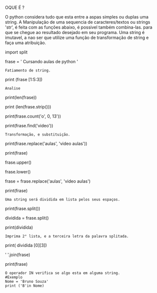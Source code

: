    OQUE É ?

   O python considera tudo que esta entre a aspas simples ou duplas uma string.
   A Manipulação de uma sequencia de caracteres/textos ou strings 'str', é feita com as funções abaixo, é possivel também combina-las.
para que se chegue ao resultado desejado em seu programa.
   Uma string é imutavel, a nao ser que  utilize uma função  de transformação de string e faça uma atribuição.


import split

frase = ' Cursando aulas de python '

    Fatiamento de string.
print (frase [1:5:3])


    Analise 
print(len(frase))

print (len(frase.strip()))

print(frase.count('o', 0, 13'))

print(frase.find('video'))

    Transformação, e substituição.
print(frase.replace('aulas', 'video aulas'))

print(frase)

frase.upper()

frase.lower()

frase = frase.replace('aulas', 'video aulas')

print(frase)

    Uma string será dividida em lista pelos seus espaços.
print(frase.split())

dividida = frase.split()

print(dividida)


    Imprima 2° lista, e a terceira letra da palavra splitada.
print( dividida [0][3])

' '.join(frase)

print(frase)

    O operador IN verifica se algo esta em alguma string.
    #Exemplo 
    Nome = 'Bruno Souza'
    print ('B'in Nome)